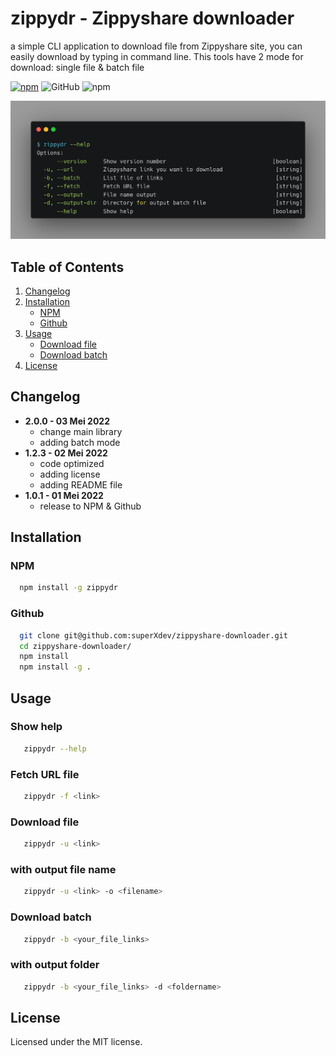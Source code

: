 # zippydr - Zippyshare downloader

a simple CLI application to download file from Zippyshare site, you can easily download by typing in command line. This tools have 2 mode for download: single file & batch file

[![npm](https://badge.fury.io/js/zippydr.svg)](http://badge.fury.io/js/zippydr) ![GitHub](https://img.shields.io/github/license/superXdev/zippyshare-downloader.svg) ![npm](https://img.shields.io/npm/dw/zippydr)

![preview](https://github.com/superXdev/zippyshare-downloader/blob/main/preview.png?raw=true)

## Table of Contents
1. [Changelog](#changelog)
2. [Installation](#installation)
   - [NPM](#npm)
   - [Github](#github)
3. [Usage](#usage)
   - [Download file](#download-file)
   - [Download batch](#download-batch)
4. [License](#license)

<a name="changelog"></a>
## Changelog
- **2.0.0 - 03 Mei 2022**
  - change main library
  - adding batch mode
- **1.2.3 - 02 Mei 2022**
  - code optimized
  - adding license
  - adding README file
- **1.0.1 - 01 Mei 2022**
  - release to NPM & Github

<a name="installation"></a>
## Installation

<a name="npm"></a>
### NPM
```bash
  npm install -g zippydr
```
<a name="github"></a>
### Github
```bash
  git clone git@github.com:superXdev/zippyshare-downloader.git
  cd zippyshare-downloader/
  npm install
  npm install -g .
```
<a name="usage"></a>
## Usage

### Show help
```bash
   zippydr --help
```

### Fetch URL file
```bash
   zippydr -f <link>
```
<a name="download-file"></a>
### Download file
```bash
   zippydr -u <link>
```

### with output file name
```bash
   zippydr -u <link> -o <filename>
```
<a name="download-batch"></a>
### Download batch
```bash
   zippydr -b <your_file_links>
```

### with output folder
```bash
   zippydr -b <your_file_links> -d <foldername>
```
<a name="license"></a>
## License
Licensed under the MIT license.
